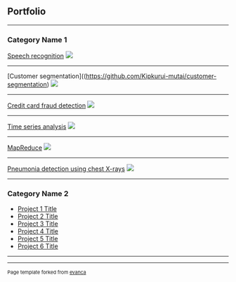 ## Portfolio

---

### Category Name 1 

[Speech recognition](https://github.com/Kipkurui-mutai/speech-recognition)
<img src="images/dummy_thumbnail.jpg?raw=true"/>

---
[Customer segmentation]((https://github.com/Kipkurui-mutai/customer-segmentation)
<img src="images/dummy_thumbnail.jpg?raw=true"/>

---
[Credit card fraud detection](https://github.com/Kipkurui-mutai/fraud-detection)
<img src="images/dummy_thumbnail.jpg?raw=true"/>

---

[Time series analysis](https://github.com/Kipkurui-mutai/Time-series-analysis)
<img src="images/dummy_thumbnail.jpg?raw=true"/>

---

[MapReduce](https://github.com/Kipkurui-mutai/MapReduce)
<img src="images/dummy_thumbnail.jpg?raw=true"/>

---

[Pneumonia detection using chest X-rays](https://github.com/Kipkurui-mutai/pneumonia-detection-using-chest-X-rays)
<img src="images/dummy_thumbnail.jpg?raw=true"/>

---


### Category Name 2

- [Project 1 Title](https://github.com/Kipkurui-mutai/speech-recognition)
- [Project 2 Title](https://github.com/Kipkurui-mutai/customer-segmentation)
- [Project 3 Title](https://github.com/Kipkurui-mutai/fraud-detection)
- [Project 4 Title](https://github.com/Kipkurui-mutai/Time-series-analysis)
- [Project 5 Title](https://github.com/Kipkurui-mutai/MapReduce)
- [Project 6 Title](https://github.com/Kipkurui-mutai/pneumonia-detection-using-chest-X-rays)

---




---
<p style="font-size:11px">Page template forked from <a href="https://github.com/evanca/quick-portfolio">evanca</a></p>
<!-- Remove above link if you don't want to attibute -->
